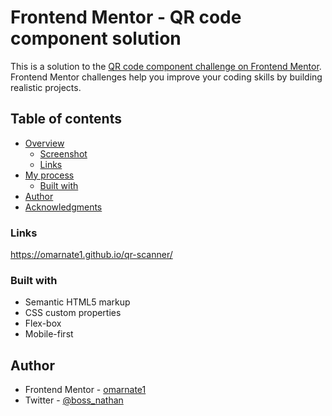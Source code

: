 # Frontend Mentor - QR code component solution

This is a solution to the [QR code component challenge on Frontend Mentor](https://www.frontendmentor.io/challenges/qr-code-component-iux_sIO_H). Frontend Mentor challenges help you improve your coding skills by building realistic projects.

## Table of contents

- [Overview](#overview)
  - [Screenshot](#screenshot)
  - [Links](#links)
- [My process](#my-process)
  - [Built with](#built-with)
- [Author](#author)
- [Acknowledgments](#acknowledgments)

### Links

https://omarnate1.github.io/qr-scanner/

### Built with

- Semantic HTML5 markup
- CSS custom properties
- Flex-box
- Mobile-first

## Author

- Frontend Mentor - [omarnate1](https://www.frontendmentor.io/profile/yourusername)
- Twitter - [@boss_nathan](https://www.twitter.com/yourusername)
